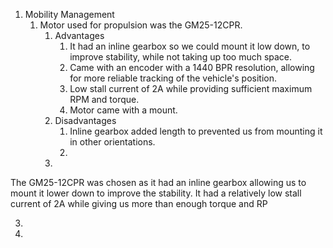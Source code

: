 1. Mobility Management
	1. Motor used for propulsion was the GM25-12CPR.
		1. Advantages
			1. It had an inline gearbox so we could mount it low down, to improve stability, while not taking up too much space.
			2. Came with an encoder with a 1440 BPR resolution, allowing for more reliable tracking of the vehicle's position.
			3. Low stall current of 2A while providing sufficient maximum RPM and torque.
			4. Motor came with a mount.
		2. Disadvantages
			1. Inline gearbox added length to  prevented us from mounting it in other orientations.
			2. 
		3. 
The GM25-12CPR was chosen as it had an inline gearbox allowing us to mount it lower down to improve the stability. It had a relatively low stall current of 2A while giving us more than enough torque and RP

3. 
4. 
	